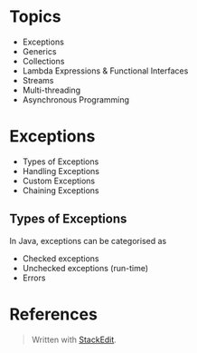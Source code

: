 
# Topics

- Exceptions
- Generics
- Collections
- Lambda Expressions & Functional Interfaces
- Streams
- Multi-threading
- Asynchronous Programming

# Exceptions


- Types of Exceptions
- Handling Exceptions
- Custom Exceptions
- Chaining Exceptions

## Types of Exceptions

In Java, exceptions can be categorised as 

- Checked exceptions
- Unchecked exceptions (run-time)
- Errors



# References



> Written with [StackEdit](https://stackedit.io/).
<!--stackedit_data:
eyJoaXN0b3J5IjpbMTY3MTM4ODc5OCwtMTkwMzc3NTk2MywxND
UxOTc1MDg2XX0=
-->